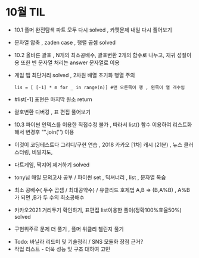 # 10월 TIL
- 10.1 플머 완전탐색 파트 모두 다시 solved , 카펫문제 내일 다시 풀어보기

- 문자열 압축 , zaden case ,  행렬 곱셈 solved

- 10.2 올바른 괄호 , N개의 최소공배수, 괄호변환 2개의 함수로 나누고, 재귀 성질이용 또한 빈 문자열 처리는 answer 문자열로 이용

- 게임 맵 최단거리 solved , 2차원 배열 초기화 행열 주의

  ```phython
  lis = [ [-1] * m for _ in range(n)] #맨 오른쪽이 행 , 왼쪽이 열 개수임
  ```

- #list[-1] 포현은 마지막 원소 return

- 괄호변환 디버깅 , 표 편집 풀어보기

- 10.3 파이썬 인덱스를 이용한 직접수정 불가 , 따라서 list() 함수 이용하여 리스트화해서 변경후 "".join('') 이용

- 이것이 코딩테스트다 그리디/구현 연습 , 2018 카카오 [1차] 캐시 (21분) , 뉴스 클러스터링, 비밀지도, 

- 다트게임, 짝지어 제거하기 solved

- tony님 매일 모의고사 공부 / 파이썬 set , 딕셔너리 , list , 문자열 복습

- 최소 공배수( 두수 곱셈 / 최대공약수) / 유클리드 호제법 A,B => (B,A%B) , A%B가 되면 ,B가 두 수의 최소공배수

- 카카오2021 거리두기 확인하기, 표편집 list이용한 풀이(정확100%효율50%) solved

- 구현위주로 문제 더 풀기 , 플머 위클리 첼린지 풀기

* Todo: 바닐라 리드미 및 기술정리 / SNS 모듈화 장점 근거?
* 작업 리스트 - 더욱 성능 및 구조 대하여 고민
